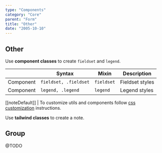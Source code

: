 ```yaml
---
type: "Components"
category: "Core"
parent: "Form"
title: "Other"
date: "2005-10-10"
---
```


## Other

Use **component classes** to create `fieldset` and `legend`.

<div class="table-scroll">

|                      | Syntax                          | Mixin            | Description                   |
| ----------------------- | ----------------------------------------- | -----------------------------| ----------------------------- |
| Component                  | `fieldset, .fieldset`                     | `fieldset`                | Fieldset styles            |
| Component                  | `legend, .legend`                     | `legend`                | Legend styles            |

</div>

[[noteDefault]]
| To customize utils and components follow [css customization](/introduction/getting-started/setup#css-customization) instructions.

Use **tailwind classes** to create a note.

<demo>
  <demovanilla src="vanilla/components/core/form/other">
  </demovanilla>
</demo>

## Group

@TODO
